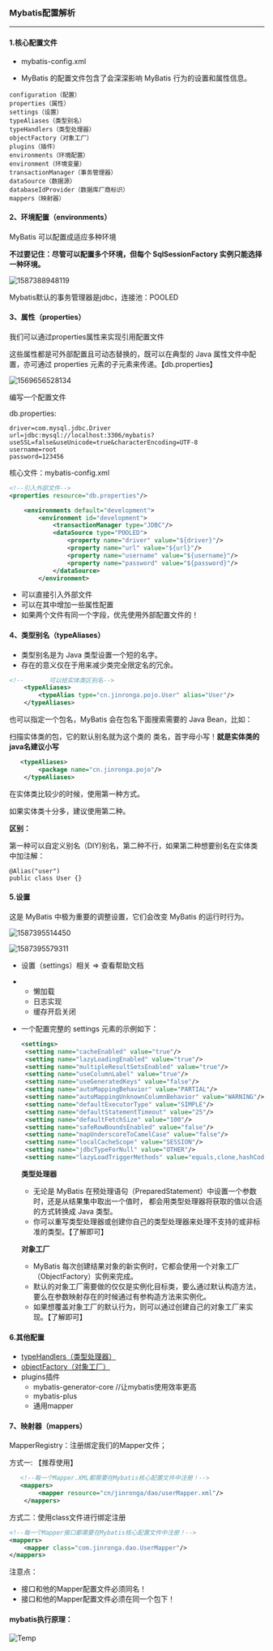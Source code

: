 ### Mybatis配置解析

----

#### 1.核心配置文件

- mybatis-config.xml

- MyBatis 的配置文件包含了会深深影响 MyBatis 行为的设置和属性信息。 

```
configuration（配置）
properties（属性）
settings（设置）
typeAliases（类型别名）
typeHandlers（类型处理器）
objectFactory（对象工厂）
plugins（插件）
environments（环境配置）
environment（环境变量）
transactionManager（事务管理器）
dataSource（数据源）
databaseIdProvider（数据库厂商标识）
mappers（映射器）
```

#### 2、环境配置（environments）

 MyBatis 可以配置成适应多种环境

 **不过要记住：尽管可以配置多个环境，但每个 SqlSessionFactory 实例只能选择一种环境。** 

![1587388948119](3.Mybatis配置解析.assets/1587388948119.png)

Mybatis默认的事务管理器是jdbc，连接池：POOLED

#### 3、属性（properties）

我们可以通过properties属性来实现引用配置文件

这些属性都是可外部配置且可动态替换的，既可以在典型的 Java 属性文件中配置，亦可通过 properties 元素的子元素来传递。【db.properties】

![1569656528134](3.Mybatis配置解析.assets/1569656528134.png)

编写一个配置文件

db.properties:

```properties
driver=com.mysql.jdbc.Driver
url=jdbc:mysql://localhost:3306/mybatis?useSSL=false&useUnicode=true&characterEncoding=UTF-8
username=root
password=123456
```

核心文件：mybatis-config.xml

```xml
<!--引入外部文件-->
<properties resource="db.properties"/>

    <environments default="development">
        <environment id="development">
            <transactionManager type="JDBC"/>
            <dataSource type="POOLED">
                <property name="driver" value="${driver}"/>
                <property name="url" value="${url}"/>
                <property name="username" value="${username}"/>
                <property name="password" value="${password}"/>
            </dataSource>
        </environment>
```

- 可以直接引入外部文件
- 可以在其中增加一些属性配置
- 如果两个文件有同一个字段，优先使用外部配置文件的！

#### 4、类型别名（typeAliases）

- 类型别名是为 Java 类型设置一个短的名字。
- 存在的意义仅在于用来减少类完全限定名的冗余。

```xml
<!--       可以给实体类区别名-->
    <typeAliases>
        <typeAlias type="cn.jinronga.pojo.User" alias="User"/>
    </typeAliases>
```

也可以指定一个包名，MyBatis 会在包名下面搜索需要的 Java Bean，比如：

扫描实体类的包，它的默认别名就为这个类的 类名，首字母小写！**就是实体类的java名建议小写**

```xml
   <typeAliases>
        <package name="cn.jinronga.pojo"/>
    </typeAliases>
```



在实体类比较少的时候，使用第一种方式。

如果实体类十分多，建议使用第二种。

**区别：**

第一种可以自定义别名（DIY)别名，第二种不行，如果第二种想要别名在实体类中加注解：

```
@Alias("user")
public class User {}
```

#### 5.设置

这是 MyBatis 中极为重要的调整设置，它们会改变 MyBatis 的运行时行为。 

![1587395514450](3.Mybatis配置解析.assets/1587395514450.png)

![1587395579311](3.Mybatis配置解析.assets/1587395579311.png)



- 设置（settings）相关 => 查看帮助文档

- - 懒加载
  - 日志实现
  - 缓存开启关闭

- 一个配置完整的 settings 元素的示例如下：

  ```xml
  <settings>
   <setting name="cacheEnabled" value="true"/>
   <setting name="lazyLoadingEnabled" value="true"/>
   <setting name="multipleResultSetsEnabled" value="true"/>
   <setting name="useColumnLabel" value="true"/>
   <setting name="useGeneratedKeys" value="false"/>
   <setting name="autoMappingBehavior" value="PARTIAL"/>
   <setting name="autoMappingUnknownColumnBehavior" value="WARNING"/>
   <setting name="defaultExecutorType" value="SIMPLE"/>
   <setting name="defaultStatementTimeout" value="25"/>
   <setting name="defaultFetchSize" value="100"/>
   <setting name="safeRowBoundsEnabled" value="false"/>
   <setting name="mapUnderscoreToCamelCase" value="false"/>
   <setting name="localCacheScope" value="SESSION"/>
   <setting name="jdbcTypeForNull" value="OTHER"/>
   <setting name="lazyLoadTriggerMethods" value="equals,clone,hashCode,toString"/>
  ```

  **类型处理器**

  - 无论是 MyBatis 在预处理语句（PreparedStatement）中设置一个参数时，还是从结果集中取出一个值时， 都会用类型处理器将获取的值以合适的方式转换成 Java 类型。
  - 你可以重写类型处理器或创建你自己的类型处理器来处理不支持的或非标准的类型。【了解即可】

  **对象工厂**

  - MyBatis 每次创建结果对象的新实例时，它都会使用一个对象工厂（ObjectFactory）实例来完成。
  - 默认的对象工厂需要做的仅仅是实例化目标类，要么通过默认构造方法，要么在参数映射存在的时候通过有参构造方法来实例化。
  - 如果想覆盖对象工厂的默认行为，则可以通过创建自己的对象工厂来实现。【了解即可】

#### 6.其他配置

- [typeHandlers（类型处理器）](https://mybatis.org/mybatis-3/zh/configuration.html#typeHandlers)
- [objectFactory（对象工厂）](https://mybatis.org/mybatis-3/zh/configuration.html#objectFactory)
- plugins插件
  - mybatis-generator-core //让mybatis使用效率更高
  - mybatis-plus
  - 通用mapper

#### 7、映射器（mappers）

MapperRegistry：注册绑定我们的Mapper文件；

方式一: 【推荐使用】

```xml
   <!--每一个Mapper.XML都需要在Mybatis核心配置文件中注册！-->
   <mappers>
        <mapper resource="cn/jinronga/dao/userMapper.xml"/>
    </mappers>
```

方式二：使用class文件进行绑定注册

```xml
<!--每一个Mapper接口都需要在Mybatis核心配置文件中注册！-->
<mappers>
    <mapper class="com.jinronga.dao.UserMapper"/>
</mappers>
```

注意点：

- 接口和他的Mapper配置文件必须同名！
- 接口和他的Mapper配置文件必须在同一个包下！

#### mybatis执行原理：

![Temp](3.Mybatis配置解析.assets/Temp.png)

